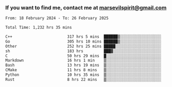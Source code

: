 ### If you want to find me, contact me at marsevilspirit@gmail.com

<!--
**marsevilspirit/marsevilspirit** is a ✨ _special_ ✨ repository because its `README.md` (this file) appears on your GitHub profile.

Here are some ideas to get you started:

- 🔭 I’m currently working on ...
- 🌱 I’m currently learning ...
- 👯 I’m looking to collaborate on ...
- 🤔 I’m looking for help with ...
- 💬 Ask me about ...
- 📫 How to reach me: ...
- 😄 Pronouns: ...
- ⚡ Fun fact: ...
-->
<!--START_SECTION:waka-->

```txt
From: 18 February 2024 - To: 26 February 2025

Total Time: 1,232 hrs 35 mins

C++                        317 hrs 5 mins  ██████▒░░░░░░░░░░░░░░░░░░   25.73 %
Go                         305 hrs 10 mins ██████▒░░░░░░░░░░░░░░░░░░   24.76 %
Other                      252 hrs 25 mins █████░░░░░░░░░░░░░░░░░░░░   20.48 %
sh                         183 hrs         ███▓░░░░░░░░░░░░░░░░░░░░░   14.85 %
C                          50 hrs 29 mins  █░░░░░░░░░░░░░░░░░░░░░░░░   04.10 %
Markdown                   16 hrs 1 min    ▒░░░░░░░░░░░░░░░░░░░░░░░░   01.30 %
Bash                       13 hrs 19 mins  ▒░░░░░░░░░░░░░░░░░░░░░░░░   01.08 %
CMake                      11 hrs 8 mins   ▒░░░░░░░░░░░░░░░░░░░░░░░░   00.90 %
Python                     10 hrs 35 mins  ▒░░░░░░░░░░░░░░░░░░░░░░░░   00.86 %
Rust                       8 hrs 22 mins   ▒░░░░░░░░░░░░░░░░░░░░░░░░   00.68 %
```

<!--END_SECTION:waka-->
